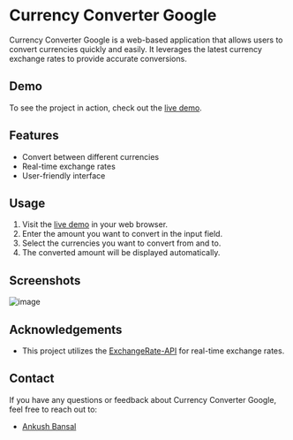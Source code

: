 # Currency Converter Google

Currency Converter Google is a web-based application that allows users to convert currencies quickly and easily. It leverages the latest currency exchange rates to provide accurate conversions.

## Demo

To see the project in action, check out the [live demo](https://ankush1807.github.io/Currency-Converter-Google/).

## Features

- Convert between different currencies
- Real-time exchange rates
- User-friendly interface
## Usage

1. Visit the [live demo](https://ankush1807.github.io/Currency-Converter-Google/) in your web browser.
2. Enter the amount you want to convert in the input field.
3. Select the currencies you want to convert from and to.
4. The converted amount will be displayed automatically.

## Screenshots

![image](https://github.com/Ankush1807/Currency-Converter-Google/assets/59989685/febec042-b7f9-45ad-aaf2-4fd9753544af)

## Acknowledgements

- This project utilizes the [ExchangeRate-API](https://www.exchangerate-api.com/docs/pair-conversion-requests) for real-time exchange rates.

## Contact

If you have any questions or feedback about Currency Converter Google, feel free to reach out to:

- [Ankush Bansal](mailto:ankush.bansal2811@gmail.com)




